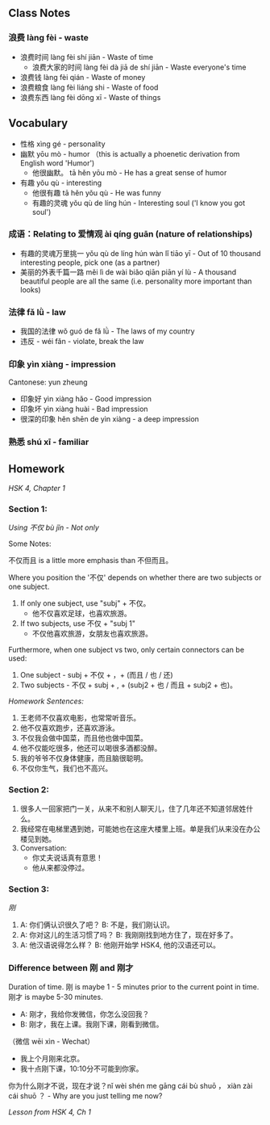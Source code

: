 
## Class Notes

### 浪费 làng fèi - waste

- 浪费时间 làng fèi shí jiān - Waste of time
    - 浪费大家的时间 làng fèi dà jiā de shí jiān - Waste everyone's time
- 浪费钱 làng fèi qián - Waste of money
- 浪费粮食 làng fèi liáng shi - Waste of food
- 浪费东西 làng fèi dōng xī - Waste of things

## Vocabulary

- 性格 xìng gé - personality
- 幽默 yōu mò - humor （this is actually a phoenetic derivation from English word 'Humor')
    - 他很幽默。 tā hěn yōu mò - He has a great sense of humor
- 有趣 yǒu qù - interesting
    - 他很有趣 tā hěn yǒu qù - He was funny
    - 有趣的灵魂 yǒu qù de líng hún - Interesting soul ('I know you got soul')

### 成语：Relating to 爱情观 ài qíng guān (nature of relationships)

- 有趣的灵魂万里挑一 yǒu qù de líng hún wàn lǐ tiāo yī - Out of 10 thousand interesting people, pick one (as a partner)
- 美丽的外表千篇一路 měi lì de wài biǎo qiān piān yí lù - A thousand beautiful people are all the same (i.e. personality more important than looks)

### 法律 fǎ lǜ - law

- 我国的法律 wǒ guó de fǎ lǜ - The laws of my country
- 违反 - wéi fǎn - violate, break the law

### 印象 yìn xiàng - impression

Cantonese: yun zheung

- 印象好 yìn xiàng hǎo - Good impression
- 印象坏 yìn xiàng huài - Bad impression
- 很深的印象 hěn shēn de yìn xiàng - a deep impression

### 熟悉 shú xī - familiar


## Homework 

_HSK 4, Chapter 1_

### Section 1:

_Using 不仅 bù jǐn - Not only_

Some Notes:

不仅而且 is a little more emphasis than 不但而且。

Where you position the '不仅' depends on whether there are two subjects or one subject. 
1. If only one subject, use "subj" + 不仅。
    - 他不仅喜欢足球，也喜欢旅游。
2. If two subjects, use 不仅 + "subj 1"
    - 不仅他喜欢旅游，女朋友也喜欢旅游。

Furthermore, when one subject vs two, only certain connectors can be used:
1. One subject - subj + 不仅 + ，+ (而且 / 也 / 还) 
1. Two subjects - 不仅 + subj + , + (subj2 + 也 / 而且 + subj2 + 也)。

_Homework Sentences:_
1. 王老师不仅喜欢电影，也常常听音乐。
1. 他不仅喜欢跑步，还喜欢游泳。
1. 不仅我会做中国菜，而且他也做中国菜。
1. 他不仅能吃很多，他还可以喝很多酒都没醉。
1. 我的爷爷不仅身体健康，而且脑很聪明。
1. 不仅你生气，我们也不高兴。

### Section 2:

1. 很多人一回家把门一关，从来不和别人聊天儿，住了几年还不知道邻居姓什么。
1. 我经常在电梯里遇到她，可能她也在这座大楼里上班。单是我们从来没在办公楼见到她。
1. Conversation:
    - 你丈夫说话真有意思！
    - 他从来都没停过。

### Section 3:

_刚_

1. A: 你们俩认识很久了吧？ B: 不是，我们刚认识。
1. A: 你对这儿的生活习惯了吗？ B: 我刚刚找到地方住了，现在好多了。
1. A: 他汉语说得怎么样？ B: 他刚开始学 HSK4, 他的汉语还可以。

### Difference between 刚 and 刚才

Duration of time.  刚 is maybe 1 - 5 minutes prior to the current point in time.  刚才 is maybe 5-30 minutes.

- A: 刚才，我给你发微信，你怎么没回我？
- B: 刚才，我在上课。我刚下课，刚看到微信。

（微信 wēi xìn - Wechat）

- 我上个月刚来北京。
- 我十点刚下课，10:10分不可能到你家。

你为什么刚才不说，现在才说？nǐ wèi shén me gāng cái bù shuō ， xiàn zài cái shuō ？ - Why are you just telling me now?

_Lesson from HSK 4, Ch 1_